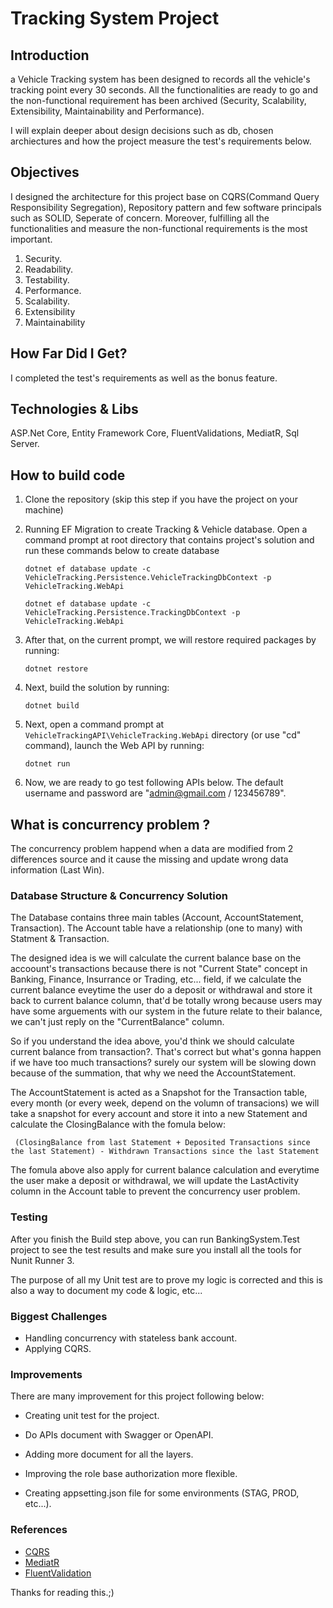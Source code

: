 
# Tracking System Project

## Introduction

a Vehicle Tracking system has been designed to records all the vehicle's tracking point every 30 seconds. All the functionalities are ready to go and the non-functional requirement has been archived (Security, Scalability, Extensibility, Maintainability and Performance).

I will explain deeper about design decisions such as db, chosen archiectures and how the project measure the test's requirements below.

## Objectives

I designed the architecture for this project base on CQRS(Command Query Responsibility Segregation), Repository pattern and few software principals such as SOLID, Seperate of concern. Moreover, fulfilling all the functionalities and measure the non-functional requirements is the most important.

1. Security.
2. Readability.
3. Testability.
4. Performance.
5. Scalability.
6. Extensibility
7. Maintainability

## How Far Did I Get?

I completed the test's requirements as well as the bonus feature.

## Technologies & Libs

ASP.Net Core, Entity Framework Core, FluentValidations, MediatR, Sql Server. 

## How to build code

  1. Clone the repository (skip this step if you have the project on your machine)
  
  2. Running EF Migration to create Tracking & Vehicle database. Open a command prompt at root directory that contains project's solution and run these commands below to create database
     ```
     dotnet ef database update -c VehicleTracking.Persistence.VehicleTrackingDbContext -p VehicleTracking.WebApi
     
     dotnet ef database update -c VehicleTracking.Persistence.TrackingDbContext -p VehicleTracking.WebApi
     ```
  3. After that, on the current prompt, we will restore required packages by running:
     ```
     dotnet restore
     ```
  4. Next, build the solution by running:
     ```
     dotnet build
     ```
  5. Next, open a command prompt at `VehicleTrackingAPI\VehicleTracking.WebApi` directory (or use "cd" command), launch the Web API by running:
     ```
     dotnet run
     ```
  6. Now, we are ready to go test following APIs below. The default username and password are "admin@gmail.com / 123456789".
## What is concurrency problem ?

The concurrency problem happend when a data are modified from 2 differences source and it cause the missing and update wrong data information (Last Win).

### Database Structure & Concurrency Solution

The Database contains three main tables (Account, AccountStatement, Transaction). The Account table have a relationship (one to many) with Statment & Transaction.

The designed idea is we will calculate the current balance base on the accoount's transactions because there is not "Current State" concept in Banking, Finance, Insurrance or Trading, etc... field, if we calculate the current balance eveytime the user do a deposit or withdrawal and store it back to current balance column, that'd be totally wrong because users may have some arguements with our system in the future relate to their balance, we can't just reply on the "CurrentBalance" column.

So if you understand the idea above, you'd think we should calculate current balance from transaction?. That's correct but what's gonna happen if we have too much transactions? surely our system will be slowing down because of the summation, that why we need the AccountStatement. 

The AccountStatement is acted as a Snapshot for the Transaction table, every month (or every week, depend on the volumn of transacions) we will take a snapshot for every account and store it into a new Statement and calculate the ClosingBalance with the fomula below:

```
 (ClosingBalance from last Statement + Deposited Transactions since the last Statement) - Withdrawn Transactions since the last Statement
```
The fomula above also apply for current balance calculation and everytime the user make a deposit or withdrawal, we will update the LastActivity column in the Account table to prevent the concurrency user problem.

### Testing

After you finish the Build step above, you can run BankingSystem.Test project to see the test results and make sure you install all the tools for Nunit Runner 3.

The purpose of all my Unit test are to prove my logic is corrected and this is also a way to document my code & logic, etc...

### Biggest Challenges

- Handling concurrency with stateless bank account.
- Applying CQRS.

### Improvements
There are many improvement for this project following below:

+ Creating unit test for the project.

+ Do APIs document with Swagger or OpenAPI. 

+ Adding more document for all the layers.

+ Improving the role base authorization more flexible.

+ Creating appsetting.json file for some environments (STAG, PROD, etc...). 

### References
* [CQRS](https://martinfowler.com/bliki/CQRS.html)
* [MediatR](https://github.com/jbogard/MediatR)
* [FluentValidation](https://github.com/JeremySkinner/FluentValidation)
 
Thanks for reading this.;)



